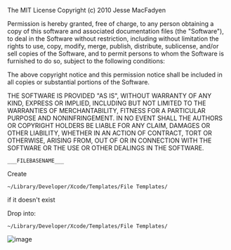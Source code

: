 The MIT License
Copyright (c) 2010 Jesse MacFadyen

Permission is hereby granted, free of charge, to any person obtaining a copy of this software and associated documentation files (the "Software"), to deal in the Software without restriction, including without limitation the rights to use, copy, modify, merge, publish, distribute, sublicense, and/or sell copies of the Software, and to permit persons to whom the Software is furnished to do so, subject to the following conditions:

The above copyright notice and this permission notice shall be included in all copies or substantial portions of the Software.

THE SOFTWARE IS PROVIDED "AS IS", WITHOUT WARRANTY OF ANY KIND, EXPRESS OR IMPLIED, INCLUDING BUT NOT LIMITED TO THE WARRANTIES OF MERCHANTABILITY, FITNESS FOR A PARTICULAR PURPOSE AND NONINFRINGEMENT. IN NO EVENT SHALL THE AUTHORS OR COPYRIGHT HOLDERS BE LIABLE FOR ANY CLAIM, DAMAGES OR OTHER LIABILITY, WHETHER IN AN ACTION OF CONTRACT, TORT OR OTHERWISE, ARISING FROM, OUT OF OR IN CONNECTION WITH THE SOFTWARE OR THE USE OR OTHER DEALINGS IN THE SOFTWARE.

    ___FILEBASENAME___

Create

    ~/Library/Developer/Xcode/Templates/File Templates/ 

if it doesn't exist


Drop into: 
 
    ~/Library/Developer/Xcode/Templates/File Templates/

![image](https://raw.github.com/RandyMcMillan/CDVPlugin/master/ScreenShot.png)